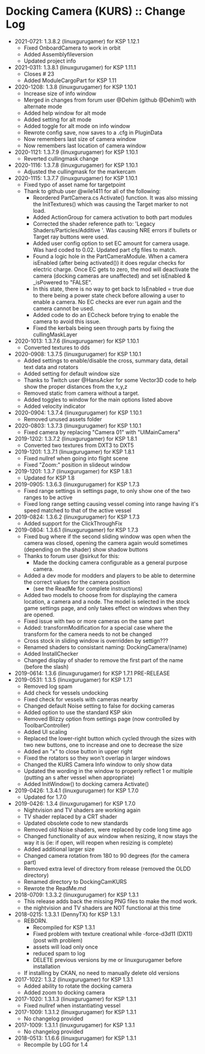 # Docking Camera (KURS) :: Change Log

* 2021-0721: 1.3.8.2 (linuxgurugamer) for KSP 1.12.1
	+ Fixed OnboardCamera to work in orbit
	+ Added Assemblyfileversion
	+ Updated project info
* 2021-0311: 1.3.8.1 (linuxgurugamer) for KSP 1.11.1
	+ Closes # 23
	+ Added ModuleCargoPart for KSP 1.11
* 2020-1208: 1.3.8 (linuxgurugamer) for KSP 1.10.1
	+ Increase size of info window
	+ Merged in changes from forum user @Dehim (github @Dehim1) with alternate mode
	+ Added help window for alt mode
	+ Added setting for alt mode
	+ Added toggle for alt mode on info window
	+ Rewrote config save, now saves to a .cfg in PluginData
	+ Now remembers last size of camera window
	+ Now remembers last location of camera window
* 2020-1121: 1.3.7.9 (linuxgurugamer) for KSP 1.10.1
	+ Reverted cullingmask change
* 2020-1116: 1.3.7.8 (linuxgurugamer) for KSP 1.10.1
	+ Adjusted the cullingmask for the markercam
* 2020-1115: 1.3.7.7 (linuxgurugamer) for KSP 1.10.1
	+ Fixed typo of asset name for targetpoint
	+ Thank to github user @wile1411 for all of the following:
		- Reordered PartCamera.cs Activate() function. It was also missing the InitTextures() which was causing the Target marker to not load.
		- Added ActionGroup for camera activation to both part modules
		- Corrected the shader reference path to: 'Legacy Shaders/Particles/Additive '. Was causing NRE errors if bullets or Target ray buttons were used.
		- Added user config option to set EC amount for camera usage. Was hard coded to 0.02. Updated part cfg files to match.
		- Found a logic hole in the PartCameraModule. When a camera isEnabled (after being activated()) it does regular checks for electric charge. Once EC gets to zero, the mod will deactivate the camera (docking cameras are unaffected) and set isEnabled & _isPowered to "FALSE".
		- In this state, there is no way to get back to IsEnabled = true due to there being a power state check before allowing a user to enable a camera. No EC checks are ever run again and the camera cannot be used.
		- Added code to do an ECcheck before trying to enable the camera to avoid this issue.
		- Fixed the kerbals being seen through parts by fixing the cullingMaskLayer
* 2020-1013: 1.3.7.6 (linuxgurugamer) for KSP 1.10.1
	+ Converted textures to dds
* 2020-0908: 1.3.7.5 (linuxgurugamer) for KSP 1.10.1
	+ Added settings to enable/disable the cross, summary data, detail text data and rotators
	+ Added setting for default window size
	+ Thanks to Twitch user @HansAcker for some Vector3D code to help show the proper distances from the x,y,z
	+ Removed static from camera without a target.
	+ Added toggles to window for the main options listed above
	+ Added velocity indicator
* 2020-0904: 1.3.7.4 (linuxgurugamer) for KSP 1.10.1
	+ Removed unused assets folder
* 2020-0803: 1.3.7.3 (linuxgurugamer) for KSP 1.10.1
	+ Fixed camera by replacing "Camera 01" with "UIMainCamera"
* 2019-1202: 1.3.7.2 (linuxgurugamer) for KSP 1.8.1
	+ Converted two textures from DXT3 to DXT5
* 2019-1201: 1.3.7.1 (linuxgurugamer) for KSP 1.8.1
	+ Fixed nullref when going into flight scene
	+ Fixed "Zoom:" position in slideout window
* 2019-1201: 1.3.7 (linuxgurugamer) for KSP 1.8.1
	+ Updated for KSP 1.8
* 2019-0905: 1.3.6.3 (linuxgurugamer) for KSP 1.7.3
	+ Fixed range settings in settings page, to only show one of the two ranges to be active
	+ Fixed long range setting causing vessel coming into range having it's speed matched to that of the active vessel
* 2019-0824: 1.3.6.2 (linuxgurugamer) for KSP 1.7.3
	+ Added support for the ClickThroughFix
* 2019-0804: 1.3.6.1 (linuxgurugamer) for KSP 1.7.3
	+ Fixed bug where if the second sliding window was open when the camera was closed, opening the camera again would sometimes (depending on the shader) show shadow buttons
	+ Thanks to forum user @sirkut for this:
		- Made the docking camera configurable as a general purpose camera.
	+ Added a dev mode for modders and players to be able to determine the correct values for the camera position
		- (see the ReadMe for complete instructions)
	+ Added two models to choose from for displaying the camera location, a camera and a node.  The model is selected in the stock game settings page, and only takes effect on windows when they are opened.
	+ Fixed issue with two or more cameras on the same part
	+ Added: transformModification for a special case where the transform for the camera needs to not be changed
	+ Cross stock in sliding window is overridden by settign???
	+ Renamed shaders to consistant naming: DockingCamera/(name)
	+ Added InstallChecker
	+ Changed display of shader to remove the first part of the name (before the slash)
* 2019-0614: 1.3.6 (linuxgurugamer) for KSP 1.7.1 PRE-RELEASE
* 2019-0531: 1.3.5 (linuxgurugamer) for KSP 1.7.1
	+ Removed log spam
	+ Add check for vessels undocking
	+ Fixed check for vessels with cameras nearby
	+ Changed default Noise setting to false for docking cameras
	+ Added option to use the standard KSP skin
	+ Removed Blizzy option from settings page (now controlled by ToolbarController)
	+ Added UI scaling
	+ Replaced the lower-right button which cycled through the sizes with two new buttons, one to increase and one to decrease the size
	+ Added an "x" to close button in upper right
	+ Fixed the rotators so they won't overlap in larger windows
	+ Changed the KURS Camera Info window to only show data
	+ Updated the wording in the window to properly reflect 1 or multiple (putting an s after vessel when appropriate)
	+ Added InitWindow() to docking camera Activate()
* 2019-0426: 1.3.4.1 (linuxgurugamer) for KSP 1.7.0
	+ Updated for 1.7.0
* 2019-0426: 1.3.4 (linuxgurugamer) for KSP 1.7.0
	+ Nightvision and TV shaders are working again
	+ TV shader replaced by a CRT shader
	+ Updated obsolete code to new standards
	+ Removed old Noise shaders, were replaced by code long time ago
	+ Changed functionality of aux window when resizing, it now stays the way it is (ie: if open, will reopen when resizing is complete)
	+ Added additional larger size
	+ Changed camera rotation from 180 to 90 degrees (for the camera part)
	+ Removed extra level of directory from release (removed the OLDD directory)
	+ Renamed directory to DockingCamKURS
	+ Rewrote the ReadMe.md
* 2018-0709: 1.3.3.2 (linuxgurugamer) for KSP 1.3.1
	+ This release adds back the missing PNG files to make the mod work.
	+ the nightvision and TV shaders are NOT functional at this time
* 2018-0215: 1.3.3.1 (DennyTX) for KSP 1.3.1
	+ REBORN.
		- Recompiled for KSP 1.3.1
		- Fixed problem with texture creational while -force-d3d11 (DX11) (post with problem)
		- assets will load only once
		- reduced spam to log
		- DELETE previous versions by me or linuxgurugamer before installation
	+ If installing by CKAN, no need to manually delete old versions
* 2017-1022: 1.3.2 (linuxgurugamer) for KSP 1.3.1
	+ Added ability to rotate the docking camera
	+ Added zoom to docking camera
* 2017-1020: 1.3.1.3 (linuxgurugamer) for KSP 1.3.1
	+ Fixed nullref when instantiating vessel
* 2017-1009: 1.3.1.2 (linuxgurugamer) for KSP 1.3.1
	+ No changelog provided
* 2017-1009: 1.3.1.1 (linuxgurugamer) for KSP 1.3.1
	+ No changelog provided
* 2018-0513: 1.1.6.6 (linuxgurugamer) for KSP 1.3.1
	+ Recompile by LGG for 1.4
